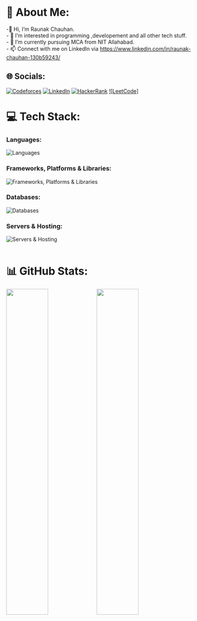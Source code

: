 # 💫 About Me:
-👋 Hi, I’m Raunak Chauhan.<br>- 👀 I’m interested in programming ,developement and all other tech stuff.<br>- 🌱 I’m currently pursuing MCA from NIT Allahabad.<br>- 📫 Connect with me on LinkedIn via https://www.linkedin.com/in/raunak-chauhan-130b59243/<br>


## 🌐 Socials:
[![Codeforces](https://img.shields.io/badge/Codeforces-445f9d?style=for-the-badge&logo=Codeforces&logoColor=white)](https://codeforces.com/profile/raunakchauhan22) 
[![LinkedIn](https://img.shields.io/badge/LinkedIn-%230077B5.svg?logo=linkedin&logoColor=white)](https://www.linkedin.com/in/raunak-chauhan-130b59243/) 
[![HackerRank](https://img.shields.io/badge/-Hackerrank-2EC866?logo=HackerRank&logoColor=white)](https://www.hackerrank.com/raunakchauhan22)
[![LeetCode]](https://leetcode.com/u/raunak22/)

# 💻 Tech Stack:

### Languages:

![Languages](https://skillicons.dev/icons?i=javascript,java,c,cpp,cs,bash,css&perline=11)


### Frameworks, Platforms & Libraries:

![Frameworks, Platforms & Libraries](https://skillicons.dev/icons?i=react,nodejs,express,next,tailwind,bootstrap,postman&perline=11)


### Databases:

![Databases](https://skillicons.dev/icons?i=mongo,mysql&perline=11)


### Servers & Hosting:

![Servers & Hosting](https://skillicons.dev/icons?i=vercel,netlify)
<br/>
<br/>
# 📊 GitHub Stats:


<img align="left" width="47%" src="https://github-readme-stats.vercel.app/api?username=raunakca077&show_icons=true&theme=radical">
<img align="left" width="47%" src="https://github-readme-stats.vercel.app/api/top-langs/?username=raunakca077&layout=compact">

